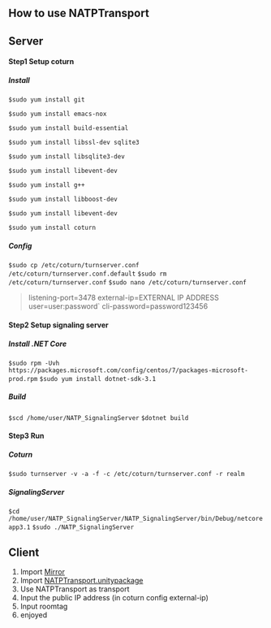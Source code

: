 How to use NATPTransport
-------------
## Server
#### Step1 Setup coturn
##### Install
`$sudo yum install git`

`$sudo yum install emacs-nox`

`$sudo yum install build-essential`

`$sudo yum install libssl-dev sqlite3`

`$sudo yum install libsqlite3-dev`

`$sudo yum install libevent-dev`

`$sudo yum install g++`

`$sudo yum install libboost-dev`

`$sudo yum install libevent-dev`

`$sudo yum install coturn`

##### Config
`$sudo cp /etc/coturn/turnserver.conf /etc/coturn/turnserver.conf.default`
`$sudo rm /etc/coturn/turnserver.conf`
`$sudo nano /etc/coturn/turnserver.conf`
>  listening-port=3478
external-ip=EXTERNAL IP ADDRESS
user=user:password`
cli-password=password123456

#### Step2 Setup signaling server
##### Install .NET Core
`$sudo rpm -Uvh https://packages.microsoft.com/config/centos/7/packages-microsoft-  prod.rpm`
`$sudo yum install dotnet-sdk-3.1`
##### Build 
`$scd /home/user/NATP_SignalingServer`
`$dotnet build`

#### Step3 Run
##### Coturn 
`$sudo turnserver -v -a -f -c /etc/coturn/turnserver.conf -r realm`
##### SignalingServer
`$cd /home/user/NATP_SignalingServer/NATP_SignalingServer/bin/Debug/netcoreapp3.1`
`$sudo ./NATP_SignalingServer`

## Client
1. Import [Mirror](https://github.com/vis2k/Mirror "Mirror")
2. Import [NATPTransport.unitypackage](https://github.com/cxz456999/NATP/tree/master/Release/Unity_Mirror_Transport "NATPTransport.unitypackage")
3. Use NATPTransport as transport
4. Input the public IP address (in coturn config external-ip)
5. Input roomtag
6. enjoyed
